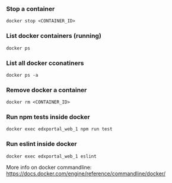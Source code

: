 ### Stop a container  
`docker stop <CONTAINER_ID>`

### List docker containers (running)  
`docker ps`

### List all docker cconatiners   
`docker ps -a`

### Remove docker a container  
`docker rm <CONTAINER_ID>`

### Run npm tests inside docker
`docker exec edxportal_web_1 npm run test`

### Run eslint inside docker
`docker exec edxportal_web_1 eslint`


More info on docker commandline: https://docs.docker.com/engine/reference/commandline/docker/
